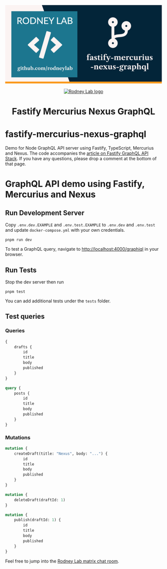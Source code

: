 <img src="./images/rodneylab-github-fastify-mercurius-nexus-graphql.png" alt="Rodney Lab fastify-mercurius-nexus-graphql Github banner">

<p align="center">
  <a aria-label="Open Rodney Lab site" href="https://rodneylab.com" rel="nofollow noopener noreferrer">
    <img alt="Rodney Lab logo" src="https://rodneylab.com/assets/icon.png" width="60" />
  </a>
</p>
<h1 align="center">
  Fastify Mercurius Nexus GraphQL
</h1>

# fastify-mercurius-nexus-graphql

Demo for Node GraphQL API server using Fastify, TypeScript, Mercurius and Nexus. The code accompanies the <a aria-label="Open Rodney Lab blog post on using Fastify Graph Q L A P I Stack" href="https://rodneylab.com/fastify-graphql-api-stack/">article on Fastify GraphQL API Stack</a>. If you have any questions, please drop a comment at the bottom of that page.

# GraphQL API demo using Fastify, Mercurius and Nexus

## Run Development Server

Copy `.env.dev.EXAMPLE` and `.env.test.EXAMPLE` to `.env.dev` and `.env.test` and update `docker-compose.yml` with your own credentials.

```shell
pnpm run dev
```

To test a GraphQL query, navigate to [http://localhost:4000/graphiql](http://localhost:4000/graphql) in your browser.

## Run Tests

Stop the dev server then run

```shell
pnpm test
```

You can add additional tests under the `tests` folder.

## Test queries

### Queries

```graphql
{
	drafts {
		id
		title
		body
		published
	}
}
```

```graphql
query {
	posts {
		id
		title
		body
		published
	}
}
```

### Mutations

```graphql
mutation {
	createDraft(title: "Nexus", body: "...") {
		id
		title
		body
		published
	}
}
```

```graphql
mutation {
	deleteDraft(draftId: 1)
}
```

```graphql
mutation {
	publish(draftId: 1) {
		id
		title
		body
		published
	}
}
```

Feel free to jump into the [Rodney Lab matrix chat room](https://matrix.to/#/%23rodney:matrix.org).
